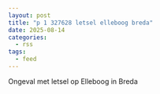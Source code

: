 ```yaml
---
layout: post
title: "p 1 327628 letsel elleboog breda"
date: 2025-08-14
categories: 
  - rss
tags: 
  - feed
---
```


Ongeval met letsel op Elleboog in Breda
